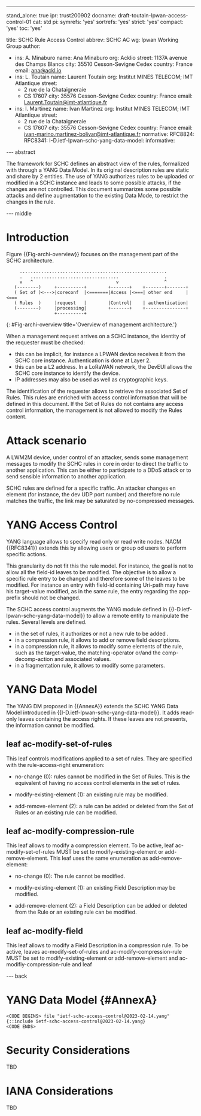 ---
stand_alone: true
ipr: trust200902
docname: draft-toutain-lpwan-access-control-01
cat: std
pi:
  symrefs: 'yes'
  sortrefs: 'yes'
  strict: 'yes'
  compact: 'yes'
  toc: 'yes'

title: SCHC Rule Access Control
abbrev: SCHC AC
wg: lpwan Working Group
author:
- ins: A. Minaburo
  name: Ana Minaburo
  org: Acklio
  street: 1137A avenue des Champs Blancs
  city: 35510 Cesson-Sevigne Cedex
  country: France
  email: ana@ackl.io
- ins: L. Toutain
  name: Laurent Toutain
  org: Institut MINES TELECOM; IMT Atlantique
  street:
  - 2 rue de la Chataigneraie
  - CS 17607
  city: 35576 Cesson-Sevigne Cedex
  country: France
  email: Laurent.Toutain@imt-atlantique.fr
- ins: I. Martinez
  name: Ivan Martinez
  org: Institut MINES TELECOM; IMT Atlantique
  street:
  - 2 rue de la Chataigneraie
  - CS 17607
  city: 35576 Cesson-Sevigne Cedex
  country: France
  email: ivan-marino.martinez-bolivar@imt-atlantique.fr 
normative:
  RFC8824:
  RFC8341:
  I-D.ietf-lpwan-schc-yang-data-model:
informative:
  
    
--- abstract

The framework for SCHC defines an abstract view of the rules, formalized with through a YANG Data Model. In its original description rules are static and share by 2 entities. The use of YANG authorizes rules to be uploaded or modified in a SCHC instance and leads to some possible attacks, if the changes are not controlled. This document summarizes some possible attacks and define augmentation to the existing Data Mode, to restrict the changes in the rule. 

--- middle

# Introduction

Figure {{Fig-archi-overview}} focuses on the management part of the SCHC architecture. 

~~~~~~
     .......................................................
     .   .................................                 .
     v   ^                               v                 ^   
   (--------)     +----------+        +-------+    +-------+-------+
   ( Set of )<--->|coreconf  |<=======|Access |<===| other end     |<=== 
   ( Rules  )     |request   |        |Control|    | authentication|
   (--------)     |processing|        +-------+    +---------------+
                  +----------+
~~~~~~
{: #Fig-archi-overview title='Overview of management architecture.'}

When a management request arrives on a SCHC instance, the identity of the requester must be 
checked:

 * this can be implicit, for instance a LPWAN device receives it from the  SCHC core instance. Authentication 
 is done at Layer 2.
 * this can be a L2 address. In a LoRaWAN network, the DevEUI allows the SCHC core instance to identify the device.
 * IP addresses may also be used as well as cryptographic keys.

 The identification of the requester allows to retrieve the associated Set of Rules. This rules are enriched with
 access control information that will be defined in this document. If the Set of Rules do not contains any access control information, the management is not allowed to modify the Rules content.

# Attack scenario

A LWM2M device, under control of an attacker, sends some management messages to modify the SCHC rules in core in order to direct the traffic to another application. This can be either to participate to a DDoS attack or to send sensible information to another application. 

SCHC rules are defined for a specific traffic. An attacker changes en element (for instance, the dev UDP port number) and therefore no rule matches the traffic, the link may be saturated by no-compressed messages.


# YANG Access Control

YANG language allows to specify read only or read write nodes. NACM {{RFC8341}} extends this by allowing users or group od users to perform specific actions.

This granularity do not fit this the rule model. For instance, the goal is not to allow all the field-id leaves to be modified. The objective is to allow a specific rule entry to be changed and therefore some of the leaves to be modified. For instance an entry with field-id containing Uri-path may have his target-value modified, as in the same rule, the entry regarding the app-prefix should not be changed. 

The SCHC access control augments the YANG module defined in {{I-D.ietf-lpwan-schc-yang-data-model}} to allow a remote entity to manipulate the rules. Several levels are defined.

  * in the set of rules, it authorizes or not a new rule to be added .
  * in a compression rule, it allows to add or remove field descriptions.
  * in a compression rule, it allows to modify some elements of the rule, such as the target-value, the matching-operator or/and the comp-decomp-action and associated values.
  * in a fragmentation rule, it allows to modify some parameters.

# YANG Data Model

The YANG DM proposed in {{AnnexA}} extends the SCHC YANG Data Model introduced in {{I-D.ietf-lpwan-schc-yang-data-model}}. It adds read-only leaves containing the access rights. If these leaves are not presents, the information cannot be modified. 

## leaf ac-modify-set-of-rules

This leaf controls modifications applied to a set of rules. They are specified with the rule-access-right enumeration:

* no-change (0): rules cannot be modified in the Set of Rules. This is the equivalent of having no access control elements in the set of rules. 

* modify-existing-element (1): an existing rule may be modified.

* add-remove-element (2): a rule can be added or deleted from the Set of Rules or an existing rule can be modified.

## leaf ac-modify-compression-rule

This leaf allows to modify a compression element. To be active, leaf ac-modify-set-of-rules MUST be set to modify-existing-element  or add-remove-element. This leaf uses the same enumeration as add-remove-element:

* no-change (0): The rule cannot be modified. 

* modify-existing-element (1): an existing Field Description may be modified.

* add-remove-element (2): a Field Description can be added or deleted from the Rule or an existing rule can be modified.

## leaf ac-modify-field

This leaf allows to modify a Field Description in a compression rule. To be active, leaves ac-modify-set-of-rules and ac-modify-compression-rule MUST be set to modify-existing-element  or add-remove-element and ac-modifiy-compression-rule and leaf 



--- back

# YANG Data Model {#AnnexA}

~~~~
<CODE BEGINS> file "ietf-schc-access-control@2023-02-14.yang"
{::include ietf-schc-access-control@2023-02-14.yang}
<CODE ENDS>
~~~~

# Security Considerations

TBD

# IANA Considerations

TBD